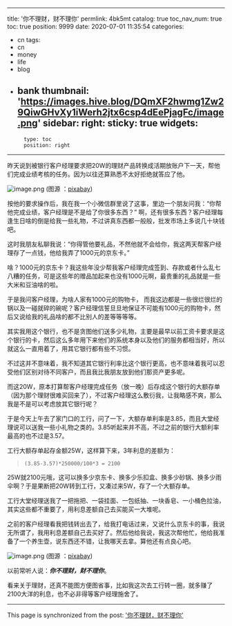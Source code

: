
---
title: '你不理财，财不理你'
permlink: 4bk5mt
catalog: true
toc_nav_num: true
toc: true
position: 9999
date: 2020-07-01 11:35:54
categories:
- cn
tags:
- cn
- money
- life
- blog
- bank
thumbnail: 'https://images.hive.blog/DQmXF2hwmg1Zw29QiwGHvXy1iWerh2jtx6csp4dEePjagFc/image.png'
sidebar:
    right:
        sticky: true
widgets:
    -
        type: toc
        position: right
---


昨天说到被银行客户经理要求把20W的理财产品转换成活期放账户下一天，帮他们完成业绩考核的任务。因为以往还算熟悉不太好拒绝就答应了他。


![image.png](https://images.hive.blog/DQmXF2hwmg1Zw29QiwGHvXy1iWerh2jtx6csp4dEePjagFc/image.png)
(图源 ：[pixabay](https://pixabay.com/))

按他的要求操作后，我在我一个小微信群里说了这事，里边一个朋友问我：“你帮他完成业绩，客户经理是不是给了你很多东西？” 啊，还有很多东西？客户经理每逢生日啥的倒是给我一些礼物，不过讲真东西都一般般，批发市场上多说几十块钱吧。

这时我朋友私聊我说：“你得管他要礼品，不然他就不会给你，我这两天帮客户经理存了一点钱，他给我弄了1000元的京东卡。”

啥？1000元的京东卡？我这些年没少帮我客户经理完成签到、存款或者什么乱七八糟的任务，可是这些年的赠品加起来也没有1000元啊，最贵重的礼品就是一些大米和豆油啥的啦。

于是我问客户经理，为啥人家有1000元的购物卡， 而我这边都是一些很烂很烂的锅以及一碰就碎的碗呢？客户经理信誓旦旦地保证不可能有1000元的购物卡，然后又说给我的礼品啥的都不比别人的差等等等等。

其实我用这个银行，也不是贪图他们送多少礼物，主要是最早以前工资卡要求是这个银行的卡，然后这么多年用下来他们的系统本身以及他们的服务都相当好，所以就这么一直用着了，用其它银行都有些不习惯。

不过这并不意味着，我不知道其它银行利率比这个银行更高，也不意味着我可以忍受他们区别对待不同客户，而且我比我朋友放到他们那资产更多呢。

而这20W，原本打算帮客户经理完成任务（放一晚）后存成这个银行的大额存单（因为那个理财很难买回来了），不过客户经理这么敷衍我，让我略感不爽，那么我是不是可以考虑放其它银行呢？

于是今天上午去了家门口的工行，问了一下，大额存单利率是3.85，而且大堂经理说可以送我一些小礼物之类的。3.85听起来并不高，不过之前的银行大额利率最高的也不过是3.57。

工行大额存单起存金额25W，这样算下来，3年利息的差额为：
>`(3.85-3.57)*250000/100*3 = 2100`

25W就2100元哦，这可以换多少京东卡、换多少乐扣盒、换多少砂锅、换多少雨伞啊？于是果断把20W转到工行，又凑过来5W，存了一个大额存单。

工行大堂经理送我了一把拖把、一袋挂面、一包纸抽、一块香皂、一小桶色拉油，其实这些都不重要了，用利息差额自己去买能买一大堆呢。

之前的客户经理看我把钱转出去了，给我打电话过来，又说什么京东卡的事，我说无所谓了，我用利息差额自己去买好了。然后他给我说，我这次帮他忙，他给我准备了一个养生壶，说东西还不错，让我哪天去拿。算他还有点良心吧。


![image.png](https://images.hive.blog/DQmUzFTiTWXjPBEERdyj4Gcpq8AYQKAKrKKrKkTZtKjrPiq/image.png)
(图源 ：[pixabay](https://pixabay.com/))

以前常听人说：***你不理财，财不理你***。

看来关于理财，还真不能图方便图省事，比如我这次去工行转一圈，就多赚了2100大洋的利息，也不必非得等客户经理施舍了。

- - -

This page is synchronized from the post: ['你不理财，财不理你'](https://steemit.com/@oflyhigh/4bk5mt)
